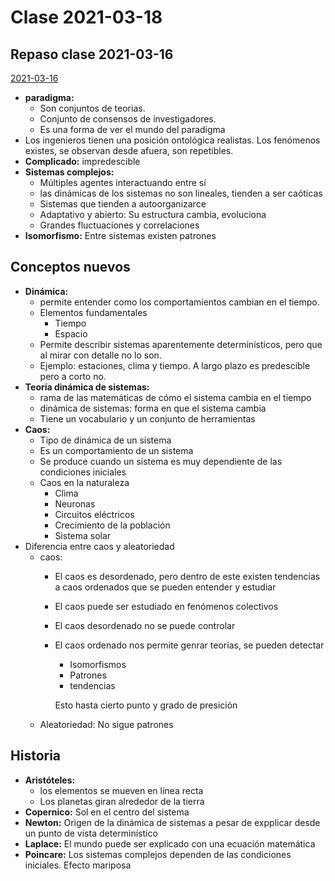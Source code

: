 # Clase 2021-03-18

## Repaso clase 2021-03-16

[2021-03-16](2021_03_16.md)

- **paradigma:**
  - Son conjuntos de teorias.
  - Conjunto de consensos de investigadores.
  - Es una forma de ver el mundo del paradigma
- Los ingenieros tienen una posición ontológica realistas. Los fenómenos existes, se observan desde afuera, son repetibles.
- **Complicado:** impredescible
- **Sistemas complejos:**
  - Múltiples agentes interactuando entre sí
  - las dinámicas de los sistemas no son lineales, tienden a ser caóticas
  - Sistemas que tienden a autoorganizarce
  - Adaptativo y abierto: Su estructura cambia, evoluciona
  - Grandes fluctuaciones y correlaciones
- **Isomorfismo:** Entre sistemas existen patrones

## Conceptos nuevos

- **Dinámica:**
  - permite entender como los comportamientos cambian en el tiempo.
  - Elementos fundamentales
    - Tiempo
    - Espacio
  - Permite describir sistemas aparentemente determinísticos, pero que al mirar con detalle no lo son.
  - Ejemplo: estaciones, clima y tiempo. A largo plazo es predescible pero a corto no.
- **Teoría dinámica de sistemas:**
  - rama de las matemáticas de cómo el sistema cambia en el tiempo
  - dinámica de sistemas: forma en que el sistema cambia
  - Tiene un vocabulario y un conjunto de herramientas
- **Caos:**
  - Tipo de dinámica de un sistema
  - Es un comportamiento de un sistema
  - Se produce cuando un sistema es muy dependiente de las condiciones iniciales
  - Caos en la naturaleza
    - Clima
    - Neuronas
    - Circuitos eléctricos
    - Crecimiento de la población
    - Sistema solar
- Diferencia entre caos y aleatoriedad
  - caos:
    - El caos es desordenado, pero dentro de este existen tendencias a caos ordenados que se pueden entender y estudiar
    - El caos puede ser estudiado en fenómenos colectivos
    - El caos desordenado no se puede controlar
    - El caos ordenado nos permite genrar teorías, se pueden detectar
      - Isomorfismos
      - Patrones
      - tendencias

      Esto hasta cierto punto y grado de presición
  - Aleatoriedad: No sigue patrones

## Historia

- **Aristóteles:**
  - los elementos se mueven en línea recta
  - Los planetas giran alrededor de la tierra
- **Copernico:** Sol en el centro del sistema
- **Newton:** Origen de la dinámica de sistemas a pesar de expplicar desde un punto de vista determinístico
- **Laplace:** El mundo puede ser explicado con una ecuación matemática
- **Poincare:** Los sistemas complejos dependen de las condiciones iniciales. Efecto mariposa